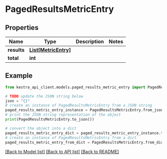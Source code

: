 # PagedResultsMetricEntry


## Properties

Name | Type | Description | Notes
------------ | ------------- | ------------- | -------------
**results** | [**List[MetricEntry]**](MetricEntry.md) |  | 
**total** | **int** |  | 

## Example

```python
from kestra_api_client.models.paged_results_metric_entry import PagedResultsMetricEntry

# TODO update the JSON string below
json = "{}"
# create an instance of PagedResultsMetricEntry from a JSON string
paged_results_metric_entry_instance = PagedResultsMetricEntry.from_json(json)
# print the JSON string representation of the object
print(PagedResultsMetricEntry.to_json())

# convert the object into a dict
paged_results_metric_entry_dict = paged_results_metric_entry_instance.to_dict()
# create an instance of PagedResultsMetricEntry from a dict
paged_results_metric_entry_from_dict = PagedResultsMetricEntry.from_dict(paged_results_metric_entry_dict)
```
[[Back to Model list]](../README.md#documentation-for-models) [[Back to API list]](../README.md#documentation-for-api-endpoints) [[Back to README]](../README.md)


